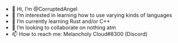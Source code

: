 - 👋 Hi, I’m @CorruptedAngel
- 👀 I’m interested in learning how to use varying kinds of languages
- 🌱 I’m currently learning Rust and/or C++
- 💞️ I’m looking to collaborate on nothing atm
- 📫 How to reach me: Melancholy Cloud#8300 (Discord)
